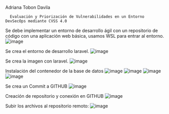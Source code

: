 Adriana Tobon Davila 

      Evaluación y Priorización de Vulnerabilidades en un Entorno DevSecOps mediante CVSS 4.0

      
Se debe implementar un entorno de desarrollo ágil con un repositorio de código con una aplicación web básica, usamos WSL para entrar al entorno.
![image](https://github.com/user-attachments/assets/5e0a35ab-bc79-4d35-a369-be1c8cf03b83)

Se crea el entorno de desarrollo laravel.
![image](https://github.com/user-attachments/assets/8d03db56-6be4-4158-aa2e-b922780910d7)

Se crea la imagen con laravel.
![image](https://github.com/user-attachments/assets/0c575586-6626-4635-b7d5-5e6cf0608aff)

Instalación del contenedor de la base de datos
![image](https://github.com/user-attachments/assets/2383d12f-278d-43db-b488-fa5aecd636cd)
![image](https://github.com/user-attachments/assets/fbef7d0d-7982-4e06-a2ff-841737dbf901)
![image](https://github.com/user-attachments/assets/de0e4e1a-701a-4f9d-8237-184d6621c508)
![image](https://github.com/user-attachments/assets/f556921b-b983-48cd-ab70-c65fcd3bba22)


Se crea un Commit a GITHUB
![image](https://github.com/user-attachments/assets/44aba3be-98f6-4f37-a16a-341e7cacaaed)

Creación de repositorio y conexión en GITHUB
![image](https://github.com/user-attachments/assets/eb66932a-894e-4c4f-bb11-25efbb89fd42)

Subir los archivos al repositorio remoto:
![image](https://github.com/user-attachments/assets/3ca38576-faa8-4a9b-b3dc-4c184474a48c)




















